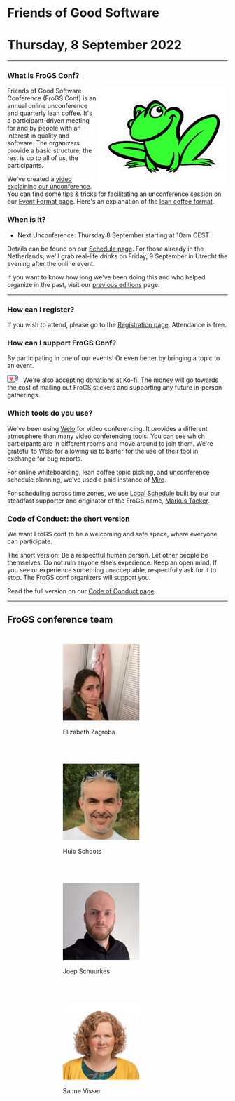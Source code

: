 <!--
.. title: FroGS conf
.. slug: index
.. date: 2022-07-27 17:45:47 UTC
.. tags: 
.. category: 
.. link: 
.. description: Friends of Good Software (FroGS) - Thursday 8 Sept 2022 (open space conference) and Friday 9 Sept 2022 (drinks in Utrecht)
.. type: text
.. hidetitle: true
-->

# Friends of Good Software
# Thursday, 8 September 2022

---

### What is FroGS Conf?

<img width="300px" src="/assets/images/frog-color-outline.png" style="float:right;"/>

Friends of Good Software Conference (FroGS Conf) is an annual online unconference and quarterly lean coffee. It's a participant-driven meeting for and by people with an interest in quality and software. The organizers provide a basic structure; the rest is up to all of us, the participants.

We've created a [video explaining our unconference](https://www.youtube.com/watch?v=c57sw2icUjI). You can find some tips & tricks for facilitating an unconference session on our [Event Format page](/event-format/#facilitating-a-session). Here's an explanation of the [lean coffee format](http://leancoffee.org/). 


### When is it?

- Next Unconference: Thursday 8 September starting at 10am CEST 

Details can be found on our [Schedule page](link://slug/schedule). For those already in the Netherlands, we'll grab real-life drinks on Friday, 9 September in Utrecht the evening after the online event.

If you want to know how long we've been doing this and who helped organize in the past, visit our [previous editions](link://slug/previous-editions) page.

---


### How can I register?

If you wish to attend, please go to the [Registration page](link://slug/register). Attendance is free.

### How can I support FroGS Conf?

By participating in one of our events! Or even better by bringing a topic to an event.

<img src="/assets/images/Kofi_logo_RGB_Outline.png" style="height:1rem; margin-right:0.5rem;"/> We're also accepting [donations at Ko-fi](https://ko-fi.com/frogsconf). The money will go towards the cost of mailing out FroGS stickers and supporting any future in-person gatherings. 

### Which tools do you use?

We've been using [Welo](https://www.welo.space/) for video conferencing. It provides a different atmosphere than many video conferencing tools. You can see which participants are in different rooms and move around to join them. We're grateful to Welo for allowing us to barter for the use of their tool in exchange for bug reports. 

For online whiteboarding, lean coffee topic picking, and unconference schedule planning, we've used a paid instance of [Miro](https://miro.com/). 

For scheduling across time zones, we use [Local Schedule](https://localschedule.netlify.app/) built by our our steadfast supporter and originator of the FroGS name, [Markus Tacker](https://twitter.com/coderbyheart). 

### Code of Conduct: the short version

We want FroGS conf to be a welcoming and safe space, where everyone can participate.

The short version: Be a respectful human person. Let other people be themselves. Do not ruin anyone else’s experience. Keep an open mind. If you see or experience something unacceptable, respectfully ask for it to stop. The FroGS conf organizers will support you.

Read the full version on our [Code of Conduct page](link://slug/code-of-conduct).

---

## FroGS conference team

<div style="display:flex; justify-content:center; flex-wrap:wrap;">
	<div style="width:250px; margin:25px;">
		<img class="d-block ml-auto mr-auto rounded-circle" style="width:70%" src="/assets/images/elizabeth-300x300.jpg"/>
		<p class="text-center">Elizabeth Zagroba
			<a href="https://twitter.com/ezagroba" target="_blank"><i class="fab fa-twitter" aria-hidden="true"></i></a>
			<a href="https://www.linkedin.com/in/ezagroba/" target="_blank"><i class="fab fa-linkedin" aria-hidden="true"></i></a>
		</p>
	</div>
	<div style="width:250px; margin:25px;">
		<img class="d-block ml-auto mr-auto rounded-circle" style="width:70%" src="/assets/images/huib5-300x298.jpg"/>
		<p class="text-center">Huib Schoots
			<a href="https://twitter.com/huibschoots" target="_blank"><i class="fab fa-twitter" aria-hidden="true"></i></a>
			<a href="https://www.linkedin.com/in/huibschoots/" target="_blank"><i class="fab fa-linkedin" aria-hidden="true"></i></a>
		</p>
	</div>
	<div style="width:250px; margin:25px;">
		<img class="d-block ml-auto mr-auto rounded-circle" style="width:70%" src="/assets/images/joep-300x300.jpeg"/>
		<p class="text-center">Joep Schuurkes
			<a href="https://twitter.com/j19sch" target="_blank"><i class="fab fa-twitter" aria-hidden="true"></i></a>
			<a href="https://www.linkedin.com/in/joepschuurkes/" target="_blank"><i class="fab fa-linkedin" aria-hidden="true"></i></a>
		</p>
	</div>
	<div style="width:250px; margin:25px;">
		<img class="d-block ml-auto mr-auto rounded-circle" style="width:70%" src="/assets/images/sanne-300x300.jpg"/>
		<p class="text-center">Sanne Visser
			<a href="https://twitter.com/simplysanne" target="_blank"><i class="fab fa-twitter" aria-hidden="true"></i></a>
			<a href="https://www.linkedin.com/in/sanne-visser-simplysanne/" target="_blank"><i class="fab fa-linkedin" aria-hidden="true"></i></a>
		</p>
	</div>
</div>
